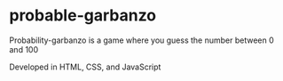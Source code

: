 # probable-garbanzo

Probability-garbanzo is a game where you guess the number between 0 and 100


Developed in HTML, CSS, and JavaScript
